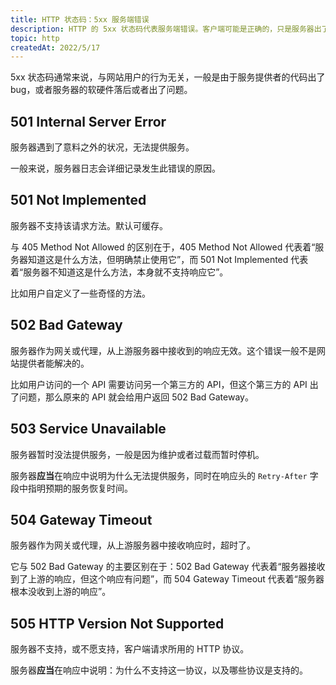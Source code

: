 ```yaml
---
title: HTTP 状态码：5xx 服务端错误
description: HTTP 的 5xx 状态码代表服务端错误。客户端可能是正确的，只是服务器出了问题。
topic: http
createdAt: 2022/5/17
---
```


5xx 状态码通常来说，与网站用户的行为无关，一般是由于服务提供者的代码出了 bug，或者服务器的软硬件落后或者出了问题。

## 501 Internal Server Error

服务器遇到了意料之外的状况，无法提供服务。

一般来说，服务器日志会详细记录发生此错误的原因。

## 501 Not Implemented

服务器不支持该请求方法。默认可缓存。

与 405 Method Not Allowed 的区别在于，405 Method Not Allowed 代表着“服务器知道这是什么方法，但明确禁止使用它”，而 501 Not Implemented 代表着“服务器不知道这是什么方法，本身就不支持响应它”。

比如用户自定义了一些奇怪的方法。

## 502 Bad Gateway

服务器作为网关或代理，从上游服务器中接收到的响应无效。这个错误一般不是网站提供者能解决的。

比如用户访问的一个 API 需要访问另一个第三方的 API，但这个第三方的 API 出了问题，那么原来的 API 就会给用户返回 502 Bad Gateway。

## 503 Service Unavailable

服务器暂时没法提供服务，一般是因为维护或者过载而暂时停机。

服务器**应当**在响应中说明为什么无法提供服务，同时在响应头的 `Retry-After` 字段中指明预期的服务恢复时间。

## 504 Gateway Timeout

服务器作为网关或代理，从上游服务器中接收响应时，超时了。

它与 502 Bad Gateway 的主要区别在于：502 Bad Gateway 代表着“服务器接收到了上游的响应，但这个响应有问题”，而 504 Gateway Timeout 代表着“服务器根本没收到上游的响应”。

## 505 HTTP Version Not Supported

服务器不支持，或不愿支持，客户端请求所用的 HTTP 协议。

服务器**应当**在响应中说明：为什么不支持这一协议，以及哪些协议是支持的。
